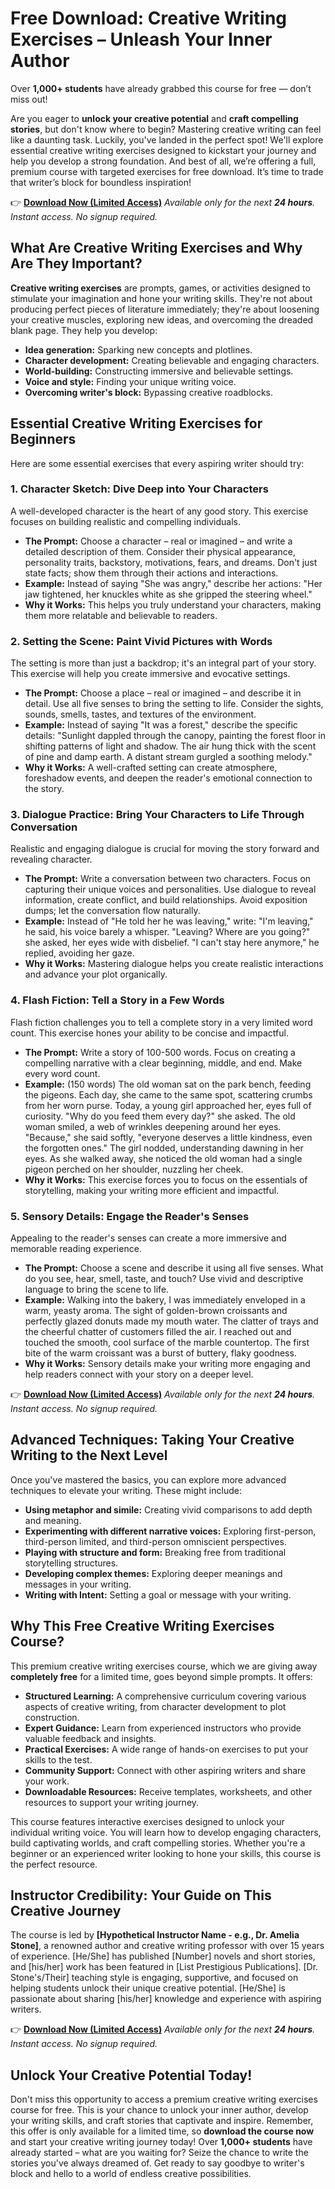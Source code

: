 # Free Download: Creative Writing Exercises – Unleash Your Inner Author

Over **1,000+ students** have already grabbed this course for free — don’t miss out!

Are you eager to **unlock your creative potential** and **craft compelling stories**, but don't know where to begin? Mastering creative writing can feel like a daunting task. Luckily, you've landed in the perfect spot! We'll explore essential creative writing exercises designed to kickstart your journey and help you develop a strong foundation. And best of all, we’re offering a full, premium course with targeted exercises for free download. It’s time to trade that writer’s block for boundless inspiration!

👉 **[Download Now (Limited Access)](https://udemywork.com/creative-writing-exercises)**
_Available only for the next **24 hours**. Instant access. No signup required._

## What Are Creative Writing Exercises and Why Are They Important?

**Creative writing exercises** are prompts, games, or activities designed to stimulate your imagination and hone your writing skills. They're not about producing perfect pieces of literature immediately; they're about loosening your creative muscles, exploring new ideas, and overcoming the dreaded blank page. They help you develop:

*   **Idea generation:** Sparking new concepts and plotlines.
*   **Character development:** Creating believable and engaging characters.
*   **World-building:** Constructing immersive and believable settings.
*   **Voice and style:** Finding your unique writing voice.
*   **Overcoming writer's block:** Bypassing creative roadblocks.

## Essential Creative Writing Exercises for Beginners

Here are some essential exercises that every aspiring writer should try:

### 1. Character Sketch: Dive Deep into Your Characters

A well-developed character is the heart of any good story. This exercise focuses on building realistic and compelling individuals.

*   **The Prompt:** Choose a character – real or imagined – and write a detailed description of them. Consider their physical appearance, personality traits, backstory, motivations, fears, and dreams. Don't just state facts; show them through their actions and interactions.
*   **Example:** Instead of saying "She was angry," describe her actions: "Her jaw tightened, her knuckles white as she gripped the steering wheel."
*   **Why it Works:** This helps you truly understand your characters, making them more relatable and believable to readers.

### 2. Setting the Scene: Paint Vivid Pictures with Words

The setting is more than just a backdrop; it's an integral part of your story. This exercise will help you create immersive and evocative settings.

*   **The Prompt:** Choose a place – real or imagined – and describe it in detail. Use all five senses to bring the setting to life. Consider the sights, sounds, smells, tastes, and textures of the environment.
*   **Example:** Instead of saying "It was a forest," describe the specific details: "Sunlight dappled through the canopy, painting the forest floor in shifting patterns of light and shadow. The air hung thick with the scent of pine and damp earth. A distant stream gurgled a soothing melody."
*   **Why it Works:** A well-crafted setting can create atmosphere, foreshadow events, and deepen the reader's emotional connection to the story.

### 3. Dialogue Practice: Bring Your Characters to Life Through Conversation

Realistic and engaging dialogue is crucial for moving the story forward and revealing character.

*   **The Prompt:** Write a conversation between two characters. Focus on capturing their unique voices and personalities. Use dialogue to reveal information, create conflict, and build relationships. Avoid exposition dumps; let the conversation flow naturally.
*   **Example:** Instead of "He told her he was leaving," write:
    "I'm leaving," he said, his voice barely a whisper.
    "Leaving? Where are you going?" she asked, her eyes wide with disbelief.
    "I can't stay here anymore," he replied, avoiding her gaze.
*   **Why it Works:** Mastering dialogue helps you create realistic interactions and advance your plot organically.

### 4. Flash Fiction: Tell a Story in a Few Words

Flash fiction challenges you to tell a complete story in a very limited word count. This exercise hones your ability to be concise and impactful.

*   **The Prompt:** Write a story of 100-500 words. Focus on creating a compelling narrative with a clear beginning, middle, and end. Make every word count.
*   **Example:** (150 words) The old woman sat on the park bench, feeding the pigeons. Each day, she came to the same spot, scattering crumbs from her worn purse. Today, a young girl approached her, eyes full of curiosity. "Why do you feed them every day?" she asked. The old woman smiled, a web of wrinkles deepening around her eyes. "Because," she said softly, "everyone deserves a little kindness, even the forgotten ones." The girl nodded, understanding dawning in her eyes. As she walked away, she noticed the old woman had a single pigeon perched on her shoulder, nuzzling her cheek.
*   **Why it Works:** This exercise forces you to focus on the essentials of storytelling, making your writing more efficient and impactful.

### 5. Sensory Details: Engage the Reader's Senses

Appealing to the reader's senses can create a more immersive and memorable reading experience.

*   **The Prompt:** Choose a scene and describe it using all five senses. What do you see, hear, smell, taste, and touch? Use vivid and descriptive language to bring the scene to life.
*   **Example:** Walking into the bakery, I was immediately enveloped in a warm, yeasty aroma. The sight of golden-brown croissants and perfectly glazed donuts made my mouth water. The clatter of trays and the cheerful chatter of customers filled the air. I reached out and touched the smooth, cool surface of the marble countertop. The first bite of the warm croissant was a burst of buttery, flaky goodness.
*   **Why it Works:** Sensory details make your writing more engaging and help readers connect with your story on a deeper level.

👉 **[Download Now (Limited Access)](https://udemywork.com/creative-writing-exercises)**
_Available only for the next **24 hours**. Instant access. No signup required._

## Advanced Techniques: Taking Your Creative Writing to the Next Level

Once you've mastered the basics, you can explore more advanced techniques to elevate your writing. These might include:

*   **Using metaphor and simile:** Creating vivid comparisons to add depth and meaning.
*   **Experimenting with different narrative voices:** Exploring first-person, third-person limited, and third-person omniscient perspectives.
*   **Playing with structure and form:** Breaking free from traditional storytelling structures.
*   **Developing complex themes:** Exploring deeper meanings and messages in your writing.
*   **Writing with Intent:** Setting a goal or message with your writing.

## Why This Free Creative Writing Exercises Course?

This premium creative writing exercises course, which we are giving away **completely free** for a limited time, goes beyond simple prompts. It offers:

*   **Structured Learning:** A comprehensive curriculum covering various aspects of creative writing, from character development to plot construction.
*   **Expert Guidance:** Learn from experienced instructors who provide valuable feedback and insights.
*   **Practical Exercises:** A wide range of hands-on exercises to put your skills to the test.
*   **Community Support:** Connect with other aspiring writers and share your work.
*   **Downloadable Resources:** Receive templates, worksheets, and other resources to support your writing journey.

This course features interactive exercises designed to unlock your individual writing voice. You will learn how to develop engaging characters, build captivating worlds, and craft compelling stories. Whether you're a beginner or an experienced writer looking to hone your skills, this course is the perfect resource.

## Instructor Credibility: Your Guide on This Creative Journey

The course is led by **[Hypothetical Instructor Name - e.g., Dr. Amelia Stone]**, a renowned author and creative writing professor with over 15 years of experience. [He/She] has published [Number] novels and short stories, and [his/her] work has been featured in [List Prestigious Publications]. [Dr. Stone's/Their] teaching style is engaging, supportive, and focused on helping students unlock their unique creative potential. [He/She] is passionate about sharing [his/her] knowledge and experience with aspiring writers.

👉 **[Download Now (Limited Access)](https://udemywork.com/creative-writing-exercises)**
_Available only for the next **24 hours**. Instant access. No signup required._

## Unlock Your Creative Potential Today!

Don't miss this opportunity to access a premium creative writing exercises course for free. This is your chance to unlock your inner author, develop your writing skills, and craft stories that captivate and inspire. Remember, this offer is only available for a limited time, so **download the course now** and start your creative writing journey today! Over **1,000+ students** have already started – what are you waiting for? Seize the chance to write the stories you've always dreamed of. Get ready to say goodbye to writer's block and hello to a world of endless creative possibilities.
